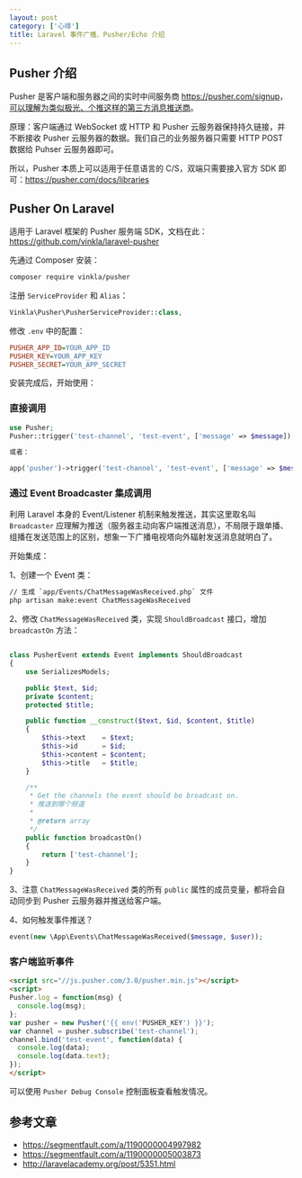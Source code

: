 ```yaml
---
layout: post
category: ['心得']
title: Laravel 事件广播、Pusher/Echo 介绍
---
```


## Pusher 介绍

Pusher 是客户端和服务器之间的实时中间服务商 <https://pusher.com/signup>，<u>可以理解为类似极光、个推这样的第三方消息推送商</u>。

原理：客户端通过 WebSocket 或 HTTP 和 Pusher 云服务器保持持久链接，并不断接收 Pusher 云服务器的数据。我们自己的业务服务器只需要 HTTP POST 数据给 Puhser 云服务器即可。

所以，Pusher 本质上可以适用于任意语言的 C/S，双端只需要接入官方 SDK 即可：<https://pusher.com/docs/libraries>

## Pusher On Laravel

适用于 Laravel 框架的 Pusher 服务端 SDK，文档在此：<https://github.com/vinkla/laravel-pusher>

先通过 Composer 安装：

```bash
composer require vinkla/pusher
```

注册 `ServiceProvider` 和 `Alias`：

```php
Vinkla\Pusher\PusherServiceProvider::class,
```

修改 `.env` 中的配置：

```ini
PUSHER_APP_ID=YOUR_APP_ID
PUSHER_KEY=YOUR_APP_KEY
PUSHER_SECRET=YOUR_APP_SECRET
```

安装完成后，开始使用：

### 直接调用

```php
use Pusher;
Pusher::trigger('test-channel', 'test-event', ['message' => $message]);

或者：

app('pusher')->trigger('test-channel', 'test-event', ['message' => $message]);
```

### 通过 Event Broadcaster 集成调用

利用 Laravel 本身的 Event/Listener 机制来触发推送，其实这里取名叫 `Broadcaster` 应理解为推送（服务器主动向客户端推送消息），不局限于跟单播、组播在发送范围上的区别，想象一下广播电视塔向外辐射发送消息就明白了。

开始集成：

1、创建一个 Event 类：

```bash
// 生成 `app/Events/ChatMessageWasReceived.php` 文件
php artisan make:event ChatMessageWasReceived
```

2、修改 `ChatMessageWasReceived` 类，实现 `ShouldBroadcast` 接口，增加 `broadcastOn` 方法：

```php

class PusherEvent extends Event implements ShouldBroadcast
{
    use SerializesModels;

    public $text, $id;
    private $content;
    protected $title;

    public function __construct($text, $id, $content, $title)
    {
        $this->text    = $text;
        $this->id      = $id;
        $this->content = $content;
        $this->title   = $title;
    }

    /**
     * Get the channels the event should be broadcast on.
     * 推送到哪个频道
     *
     * @return array
     */
    public function broadcastOn()
    {
        return ['test-channel'];
    }
}
```

3、注意 `ChatMessageWasReceived` 类的所有 `public` 属性的成员变量，都将会自动同步到 Pusher 云服务器并推送给客户端。

4、如何触发事件推送？

```php
event(new \App\Events\ChatMessageWasReceived($message, $user));
```

### 客户端监听事件

```html
<script src="//js.pusher.com/3.0/pusher.min.js"></script>
<script>
Pusher.log = function(msg) {
  console.log(msg);
};
var pusher = new Pusher('{{ env('PUSHER_KEY') }}');
var channel = pusher.subscribe('test-channel');
channel.bind('test-event', function(data) {
  console.log(data);
  console.log(data.text);
});
</script>
```

可以使用 `Pusher Debug Console` 控制面板查看触发情况。

## 参考文章

- <https://segmentfault.com/a/1190000004997982>
- <https://segmentfault.com/a/1190000005003873>
- <http://laravelacademy.org/post/5351.html>
